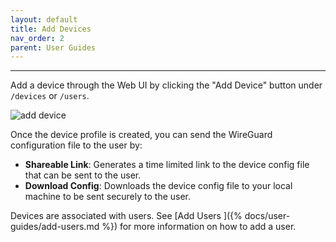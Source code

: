 ```yaml
---
layout: default
title: Add Devices
nav_order: 2
parent: User Guides
---
```

---

Add a device through the Web UI by clicking the "Add Device" button under
`/devices` or `/users`.

![add device](https://user-images.githubusercontent.com/52545545/152582102-7bde379a-57d5-4f35-9b4e-4d02c32241bc.png)

Once the device profile is created, you can send the WireGuard configuration file
to the user by:

* **Shareable Link**: Generates a time limited link to the device config file
  that can be sent to the user.
* **Download Config**: Downloads the device config file to your local machine
  to be sent securely to the user.

Devices are associated with users. See [Add Users
]({% docs/user-guides/add-users.md %}) for more information on how to add a user.
